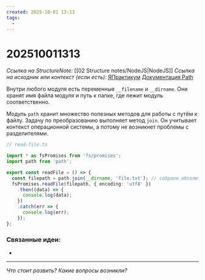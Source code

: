 ```yaml
---
created: 2025-10-01 13:13
tags:
  -
---
```

# 202510011313
*Ссылка на StructureNote:* [[02 Structure notes/NodeJS|NodeJS]]
*Ссылка на исходник или контекст (если есть):* [ЯПрактикум](https://practicum.yandex.ru/learn/backend-nodejs/courses/16b47298-e20d-4fde-9619-1ab305039a00/sprints/564238/topics/57910525-b12b-4241-8764-6b23c37a80fc/lessons/84c334a0-d50a-4784-98b2-66605a47df56/) [Документация Path](https://nodejs.org/api/path.html)

Внутри любого модуля есть переменные `__filename` и `__dirname`. Они хранят имя файла модуля и путь к папке, где лежит модуль соответственно.

Модуль `path` хранит множество полезных методов для работы с путём к файлу. Задачу по преобразованию выполняет метод `join`. Он учитывает контекст операционной системы, а потому не возникнет проблемы с разделителями.
```ts
// read-file.ts

import * as fsPromises from 'fs/promises';
import path from 'path';

export const readFile = () => {
  const filepath = path.join(__dirname, 'file.txt'); // собрали абсолютный путь к файлу
  fsPromises.readFile(filepath, { encoding: 'utf8' })
    .then((data) => {
      console.log(data);
    })
    .catch(err => {
      console.log(err);
    });
};
```
### Связанные идеи:
* 
---

*Что стоит развить? Какие вопросы возникли?*
